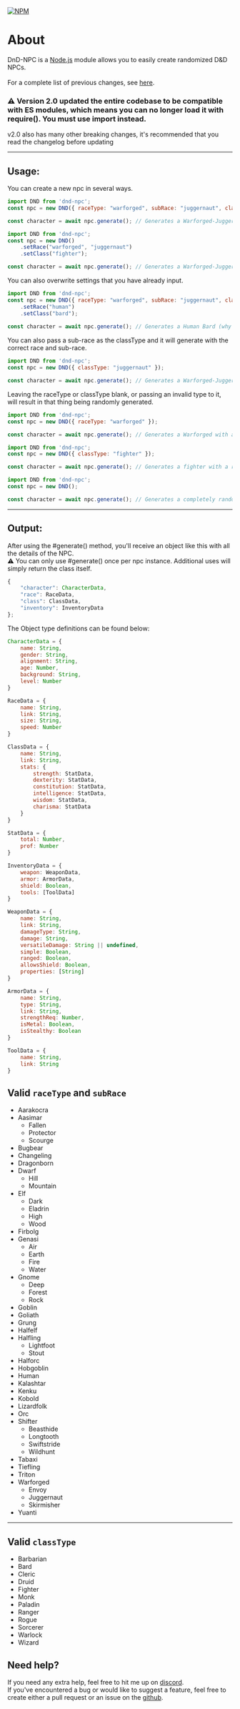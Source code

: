 [![NPM](https://nodei.co/npm/dnd-npc.png?downloads=true&downloadRank=true&stars=true)](https://nodei.co/npm/dnd-npc/)

# **About**
DnD-NPC is a [Node.js](https://nodejs.org) module allows you to easily create randomized D&D NPCs.<br>
<br>
For a complete list of previous changes, see [here](https://multarix.github.io/DnD-NPC//changelog.html).<br>

### ⚠️ Version 2.0 updated the entire codebase to be compatible with ES modules, which means you can no longer load it with require(). You must use import instead.<br>
v2.0 also has many other breaking changes, it's recommended that you read the changelog before updating<br>

---
## **Usage:**
You can create a new npc in several ways.<br>
```js
import DND from 'dnd-npc';
const npc = new DND({ raceType: "warforged", subRace: "juggernaut", classType: "fighter"})

const character = await npc.generate(); // Generates a Warforged-Juggernaut Fighter
```
```js
import DND from 'dnd-npc';
const npc = new DND()
	.setRace("warforged", "juggernaut")
	.setClass("fighter");

const character = await npc.generate(); // Generates a Warforged-Juggernaut Fighter
```
You can also overwrite settings that you have already input.
```js
import DND from 'dnd-npc';
const npc = new DND({ raceType: "warforged", subRace: "juggernaut", classType: "fighter"})
	.setRace("human")
	.setClass("bard");
	
const character = await npc.generate(); // Generates a Human Bard (why u make Bard tho?)
```
You can also pass a sub-race as the classType and it will generate with the correct race and sub-race.
```js
import DND from 'dnd-npc';
const npc = new DND({ classType: "juggernaut" });

const character = await npc.generate(); // Generates a Warforged-Juggernaut with a random class.
```
Leaving the raceType or classType blank, or passing an invalid type to it, will result in that thing being randomly generated.
```js
import DND from 'dnd-npc';
const npc = new DND({ raceType: "warforged" });

const character = await npc.generate(); // Generates a Warforged with a random sub-race and class.
```
```js
import DND from 'dnd-npc';
const npc = new DND({ classType: "fighter" });

const character = await npc.generate(); // Generates a fighter with a random race
```
```js
import DND from 'dnd-npc';
const npc = new DND();

const character = await npc.generate(); // Generates a completely random character.
```

---
## **Output:**
After using the #generate() method, you'll receive an object like this with all the details of the NPC.<br>
⚠️ You can only use #generate() once per npc instance. Additional uses will simply return the class itself.
```js
{
	"character": CharacterData,
	"race": RaceData,
	"class": ClassData,
	"inventory": InventoryData
};
```
The Object type definitions can be found below:
```js
CharacterData = {
	name: String,
	gender: String,
	alignment: String,
	age: Number,
	background: String,
	level: Number
}

RaceData = {
	name: String,
	link: String,
	size: String,
	speed: Number
}

ClassData = {
	name: String,
	link: String,
	stats: {
		strength: StatData,
		dexterity: StatData,
		constitution: StatData,
		intelligence: StatData,
		wisdom: StatData,
		charisma: StatData
	}
}

StatData = {
	total: Number,
	prof: Number
}

InventoryData = {
	weapon: WeaponData,
	armor: ArmorData,
	shield: Boolean,
	tools: [ToolData]
}

WeaponData = {
	name: String,
	link: String,
	damageType: String,
	damage: String,
	versatileDamage: String || undefined,
	simple: Boolean,
	ranged: Boolean,
	allowsShield: Boolean,
	properties: [String]
}

ArmorData = {
	name: String,
	type: String,
	link: String,
	strengthReq: Number,
	isMetal: Boolean,
	isStealthy: Boolean
}

ToolData = {
	name: String,
	link: String
}
```


## **Valid `raceType` and `subRace`**
- Aarakocra
- Aasimar
	- Fallen
	- Protector
	- Scourge
- Bugbear
- Changeling
- Dragonborn
- Dwarf
	- Hill
	- Mountain
- Elf
	- Dark
	- Eladrin
	- High
	- Wood
- Firbolg
- Genasi
	- Air
	- Earth
	- Fire
	- Water
- Gnome
	- Deep
	- Forest
	- Rock
- Goblin
- Goliath
- Grung
- Halfelf
- Halfling
	- Lightfoot
	- Stout
- Halforc
- Hobgoblin
- Human
- Kalashtar
- Kenku
- Kobold
- Lizardfolk
- Orc
- Shifter
	- Beasthide
	- Longtooth
	- Swiftstride
	- Wildhunt
- Tabaxi
- Tiefling
- Triton
- Warforged
	- Envoy
	- Juggernaut
	- Skirmisher
- Yuanti
---
## **Valid `classType`**
- Barbarian
- Bard
- Cleric
- Druid
- Fighter
- Monk
- Paladin
- Ranger
- Rogue
- Sorcerer
- Warlock
- Wizard

## **Need help?**
If you need any extra help, feel free to hit me up on [discord](https://discord.gg/UHUCNG9TEV).<br>
If you've encountered a bug or would like to suggest a feature, feel free to create either a pull request or an issue on the [github](https://github.com/Multarix/DnD-NPC).
